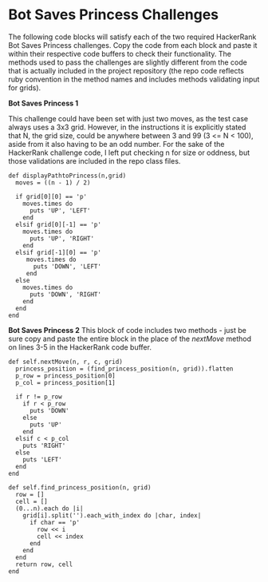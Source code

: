 # Bot Saves Princess Challenges

The following code blocks will satisfy each of the two required HackerRank Bot Saves Princess challenges. Copy the code from each block and paste it within their respective code buffers to check their functionality. The methods used to pass the challenges are slightly different from the code that is actually included in the project repository (the repo code reflects ruby convention in the method names and includes methods validating input for grids).

**Bot Saves Princess 1** 

This challenge could have been set with just two moves, as the test case always uses a 3x3 grid. However, in the instructions it is explicitly stated that N, the grid size, could be anywhere between 3 and 99 (3 <= N < 100), aside from it also having to be an odd number. For the sake of the HackerRank challenge code, I left put checking n for size or oddness, but those validations are included in the repo class files.
```
def displayPathtoPrincess(n,grid)
  moves = ((n - 1) / 2)
  
  if grid[0][0] == 'p'
    moves.times do
      puts 'UP', 'LEFT'
    end
  elsif grid[0][-1] == 'p'
    moves.times do
      puts 'UP', 'RIGHT'
    end
  elsif grid[-1][0] == 'p'
     moves.times do
       puts 'DOWN', 'LEFT'
     end
  else
    moves.times do
      puts 'DOWN', 'RIGHT'
    end
  end
end
```

**Bot Saves Princess 2** 
This block of code includes two methods - just be sure copy and paste the entire block in the place of the _nextMove_ method on lines 3-5 in the HackerRank code buffer.
```
def self.nextMove(n, r, c, grid)
  princess_position = (find_princess_position(n, grid)).flatten
  p_row = princess_position[0]
  p_col = princess_position[1]
  
  if r != p_row
    if r < p_row
      puts 'DOWN'
    else
      puts 'UP'
    end
  elsif c < p_col
    puts 'RIGHT'
  else
    puts 'LEFT'
  end
end

def self.find_princess_position(n, grid)
  row = []
  cell = []
  (0...n).each do |i|
    grid[i].split('').each_with_index do |char, index|
      if char == 'p'
        row << i
        cell << index
      end
    end
  end
  return row, cell
end
  ```
